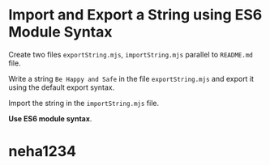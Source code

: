 # Import and Export a String using ES6 Module Syntax

Create two files `exportString.mjs`, `importString.mjs` parallel to `README.md` file.

Write a string `Be Happy and Safe` in the file `exportString.mjs` and export it using the default export syntax.

Import the string in the `importString.mjs` file.

<b>Use ES6 module syntax</b>.
# neha1234
